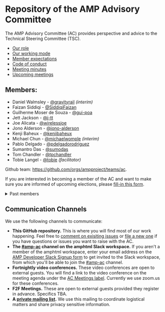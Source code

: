 # Repository of the AMP Advisory Committee

The AMP Advisory Committee (AC) provides perspective and advice to the Technical Steering Committee (TSC).

- [Our role](https://github.com/ampproject/meta/blob/master/GOVERNANCE.md#advisory-committee-ac)
- [Our working mode](https://github.com/ampproject/meta-ac/blob/master/WORKING_MODE.md)
- [Member expectations](https://github.com/ampproject/meta-ac/blob/master/MEMBER_EXPECTATIONS.md)
- [Code of conduct](https://github.com/ampproject/meta/blob/master/CODE_OF_CONDUCT.md)
- [Meeting minutes](https://github.com/ampproject/meta-ac/tree/master/meetings)
- [Upcoming meetings][meetings]

## Members:

- Daniel Walmsley - [@gravityrail](https://github.com/gravityrail) _(interim)_
- Faizan Siddiqi - [@SiddiqiFaizan](https://github.com/SiddiqiFaizan)
- Guilherme Moser de Souza - [@gui-poa](https://github.com/gui-poa)
- Jett Jackson - [@j-tt](https://github.com/j-tt)
- Joe Alicata - [@wirelessjoe](https://github.com/wirelessjoe)
- Jono Alderson - [@jono-alderson](https://github.com/jono-alderson)
- Kenji Baheux - [@kenjibaheux](https://github.com/kenjibaheux)
- Michael Chun - [@michaelwomple](https://github.com/michaelwomple) _(interim)_
- Pablo Delgado - [@pdelgadorodriguez](https://github.com/pdelgadorodriguez)
- Sumantro Das - [@sumodas](https://github.com/sumodas)
- Tom Chandler - [@tpchandler](https://github.com/tpchandler)
- Tobie Langel - [@tobie](https://github.com/tobie) _(facilitator)_

Github team: https://github.com/orgs/ampproject/teams/ac.

If you are interested in becoming a member of the AC and want to make sure you are informed of upcoming elections, please [fill-in this form][form].

<details>
  <summary>Past members</summary>
  
  - Ali Ghassemi - [@aghassemi](https://github.com/aghassemi)
  - Brian Howard - [@brianwhoward](https://github.com/brianwhoward) _(interim)_
  - Candice Gleason - [@candice-womp](https://github.com/candice-womp)
  - Charles Vazac - [@cvazac](https://github.com/cvazac)
  - Dane Knecht - [@dknecht](https://github.com/dknecht)
  - David Merrell - [@dymerrell](https://github.com/dymerrell)
  - Elisa Budelli - [@elibud](https://github.com/elibud)
  - Graham Loh - [@grahamle](https://github.com/grahamle)
  - Jeremy Keith - [@adactio](https://github.com/adactio)
  - Jervay Singh - [@jervay](https://github.com/jervay)
  - Julie Bacon - [@baconjulie](https://github.com/baconjulie)
  - Kelsey Johnson - [@kelseyjohnson8](https://github.com/kelseyjohnson8)
  - Léonie Watson - [@LJWatson](https://github.com/LJWatson)
  - Levi Durfee - [@levidurfee](https://github.com/levidurfee)
  - Maggie Wettergreen - [@mjwettergreen](https://github.com/mjwettergreen)
  - Marissa Halpert - [@marissa-halpert](https://github.com/marissa-halpert)
  - Melanie Sumner - [@melsumner](https://github.com/melsumner)
  - Melissa DePuydt - [@msteffan](https://github.com/msteffan)
  - Nicole Sullivan - [@stubbornella](https://github.com/stubbornella)
  - Senthil Padmanabhan - [@senthilp](https://github.com/senthilp)
  - Ted Shuter - [@TedShuter](https://github.com/TedShuter)
  - Terence Eden - [@edent](https://github.com/edent)
  - Tim Jones - [@tones](https://github.com/tones)

</details>

## Communication Channels

We use the following channels to communicate:

- **This GitHub repository.** This is where you will find most of our work happening. Feel free to [comment on exisiting issues][issues] or [file a new one][new-issue] if you have questions or issues you want to raise with the AC.
- **The [#amp-ac][slack-channel] channel on the amphtml Slack workspace.** If you aren't a member of the amphtml workspace, enter your email address on the [AMP Developer Slack Signup form][slack-signup] to get invited to the Slack workspace, from which you'll be able to join the [#amp-ac][slack-channel] channel.
- **Fortnightly video conferences.** These video conferences are open to external guests. You will find a link to the video conference on the meeting agenda under the [AC Meetings label][meetings]. Currently we use zoom.us for these conferences.
- **F2F Meetings.** These are open to external guests provided they register in advance. Specifics TBA.
- **A [private mailing list][mailing-list].** We use this mailing to coordinate logistical matters and share privacy sensitive information.

[meetings]: https://github.com/ampproject/meta-ac/labels/AC%20Meeting
[issues]: https://github.com/ampproject/meta-ac/issues
[new-issue]: https://github.com/ampproject/meta-ac/issues/new
[slack-channel]: https://amphtml.slack.com/messages/amp-ac/
[slack-signup]: https://docs.google.com/forms/d/e/1FAIpQLSd83J2IZA6cdR6jPwABGsJE8YL4pkypAbKMGgUZZriU7Qu6Tg/viewform?fbzx=4406980310789882877
[mailing-list]: https://groups.google.com/a/ampproject.org/forum/#!forum/ac
[form]: https://forms.gle/nv5pg1jTH2HySr9u8
